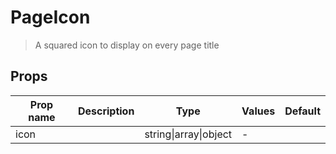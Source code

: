 # PageIcon

> A squared icon to display on every page title

## Props

| Prop name | Description | Type                  | Values | Default |
| --------- | ----------- | --------------------- | ------ | ------- |
| icon      |             | string\|array\|object | -      |         |
